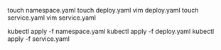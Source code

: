 touch namespace.yaml
touch deploy.yaml
vim deploy.yaml
touch service.yaml
vim service.yaml

kubectl apply -f namespace.yaml
kubectl apply -f deploy.yaml
kubectl apply -f service.yaml